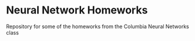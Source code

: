 # Neural Network Homeworks
Repository for some of the homeworks from the Columbia Neural Networks class
